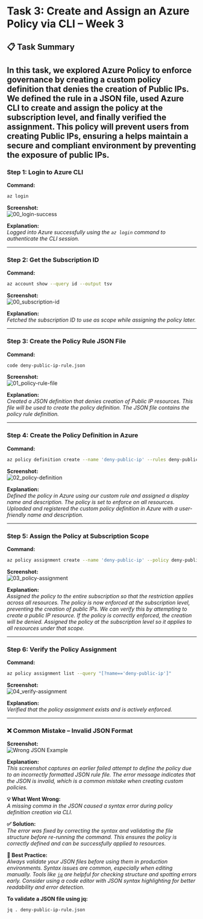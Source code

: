 # Task 3: Create and Assign an Azure Policy via CLI – Week 3

## 📋 Task Summary

In this task, we explored Azure Policy to enforce governance by creating a custom policy definition that **denies the creation of Public IPs**. We defined the rule in a JSON file, used Azure CLI to create and assign the policy at the subscription level, and finally verified the assignment. This policy will prevent users from creating Public IPs, ensuring a helps maintain a secure and compliant environment by preventing the exposure of public IPs.
---

### Step 1: Login to Azure CLI

**Command:**
```bash
az login
```

**Screenshot:**  
![00_login-success](Images/imagestask3/00_login-success.png)

**Explanation:**  
*Logged into Azure successfully using the `az login` command to authenticate the CLI session.*

---

### Step 2: Get the Subscription ID

**Command:**
```bash
az account show --query id --output tsv
```

**Screenshot:**  
![00_subscription-id](Images/imagestask3/00_subscription-id.png)

**Explanation:**  
*Fetched the subscription ID to use as scope while assigning the policy later.*

---

### Step 3: Create the Policy Rule JSON File

**Command:**
```bash
code deny-public-ip-rule.json
```

**Screenshot:**  
![01_policy-rule-file](Images/imagestask3/01_policy-rule-file.png)

**Explanation:**  
*Created a JSON definition that denies creation of Public IP resources. This file will be used to create the policy definition. The JSON file contains the policy rule definition.*

---

### Step 4: Create the Policy Definition in Azure

**Command:**
```bash
az policy definition create --name 'deny-public-ip' --rules deny-public-ip-rule.json --display-name 'Deny Public IPs' --description 'This policy denies creation of public IPs' --mode All
```

**Screenshot:**  
![02_policy-definition](Images/imagestask3/02_policy-definition.png)

**Explanation:**  
*Defined the policy in Azure using our custom rule and assigned a display name and description. The policy is set to enforce on all resources. Uploaded and registered the custom policy definition in Azure with a user-friendly name and description.*

---

### Step 5: Assign the Policy at Subscription Scope

**Command:**
```bash
az policy assignment create --name 'deny-public-ip' --policy deny-public-ip --scope /subscriptions/<your-subscription-id>
```

**Screenshot:**  
![03_policy-assignment](Images/imagestask3/03_policy-assignment.png)

**Explanation:**  
*Assigned the policy to the entire subscription so that the restriction applies across all resources. The policy is now enforced at the subscription level, preventing the creation of public IPs. We can verify this by attempting to create a public IP resource. If the policy is correctly enforced, the creation will be denied. Assigned the policy at the subscription level so it applies to all resources under that scope.*

---

### Step 6: Verify the Policy Assignment

**Command:**
```bash
az policy assignment list --query "[?name=='deny-public-ip']"
```

**Screenshot:**  
![04_verify-assignment](Images/imagestask3/04_verify-assignment.png)

**Explanation:**  
*Verified that the policy assignment exists and is actively enforced.*

---

### ❌ Common Mistake – Invalid JSON Format

**Screenshot:**  
![Wrong JSON Example](Images/imagestask3/00_wrong-json-old.png)

**Explanation:**  
*This screenshot captures an earlier failed attempt to define the policy due to an incorrectly formatted JSON rule file. The error message indicates that the JSON is invalid, which is a common mistake when creating custom policies.*

**💡 What Went Wrong:**  
*A missing comma in the JSON caused a syntax error during policy definition creation via CLI.*

**✅ Solution:**  
*The error was fixed by correcting the syntax and validating the file structure before re-running the command. This ensures the policy is correctly defined and can be successfully applied to resources.*

**📌 Best Practice:**  
*Always validate your JSON files before using them in production environments. Syntax issues are common, especially when editing manually. Tools like [`jq`](https://stedolan.github.io/jq/) are helpful for checking structure and spotting errors early. Consider using a code editor with JSON syntax highlighting for better readability and error detection.*

**To validate a JSON file using jq:**

```bash
jq . deny-public-ip-rule.json
